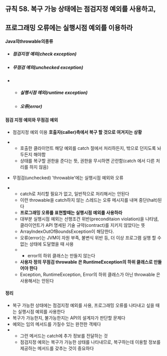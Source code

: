 ## 규칙 58. 복구 가능 상태에는 점검지정 예외를 사용하고, 

##               프로그래밍 오류에는 실행시점 예외를 이용하라



#### **Java의throwable의종류**

* ##### 점검지정 예외\(check exception\)
* ##### 무점검 예외\(unchecked exception\)
* * ##### 실행시점 예외\(runtime exception\)
  * ##### 오류\(error\)

  ##### 

#### **점검 지정 예외와 무점검 예외**

* 점검지정 예외 이용 **호출자\(caller\)측에서 복구 할 것으로 여겨지는 상황**

* *  호출한 클라이언트 해당 예외를 catch 절에서 처리하든지, 밖으로 던지도록 놔두든지 해야함
  *  상태를 복구할 권한을 준다는 뜻, 권한을 무시하면 곤란함\(catch 에서 다른 처리를 하지 않음\) 
* 무점검\(unchecked\) 'throwable'에는 실행시점 예외와 오류 
* * catch로 처리할 필요가 없고, 일반적으로 처리해서는 안된다
  * 이런 throwable을 catch하지 않는 스레드는 오류 메시지를 내며 중단\(halt\)된다
  * **프로그래밍 오류를 표현할때는 실행시점 예외를 사용하라**
  * 대부분 실행시점 예외는 선행조건 위반\(preconditaion violation\)을 나타냄, 
    클라이언트가 API 명세된 기술 규약\(contract\)를 지키지 않았다는 뜻
  * ArrayIndexOutOfBoundsException이 해당한다.
  * 오류\(error\)는 JVM이 자원 부족, 불변식 위반 등, 더 이상 프로그램 실행 할 수 없는 상태에 도달했을 때 사용
  * * error의 하위 클래스는 만들지 않는다
  * **사용자 정의 무점검 throwable 은 RuntimeException의 하위 클래스로 만들어야 한다**
  * Exception, RuntimeException, Error의 하위 클래스가 아닌 throwable 은 사용해서는 안된다

#### **정리**

* 복구 가능한 상태에는 점검지정 예외를 사용, 프로그래밍 오류를 나타내고 싶을 때는 실행시점 예외를 사용한다
* 복구가 가능한지, 불가능한지는  API의 설계자가 판단할 문제다
* 예외는 임의 메서드를 가질수 있는 완전한 객체다
* * 그런 메서드는 catch에 추가 정보를 전달하는 것
  * 점검지정 예외는 복구가 가능한 상태를 나타내므로, 복구하는데 이용할 정보를 제공하는 메서드를 갖추는 것이  중요하다





